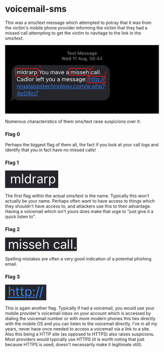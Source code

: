 # voicemail-sms

This was a sms/text message which attempted to potray that it was from the victim's mobile phone provider informing the victim that they had a missed call attempting to get the victim to navitage to the link in the sms/text.

![Screenshot of sms/text](https://github.com/SeanWrightSec/phishing-examples/blob/main/voicemail-sms/IMG_2088.jpeg)

Numerous characteristics of them sms/text raise suspicions over it:

### Flag 0

Perhaps the biggest flag of them all, the fact if you look at your call logs and identify that you in fact have no missed calls!

### Flag 1

![Flag 1](https://github.com/SeanWrightSec/phishing-examples/blob/main/voicemail-sms/flag-1.png)

The first flag within the actual sms/text is the name. Typically this won't actually be your name. Perhaps often want to have access to things which they shouldn't have access to, and attackers use this to their advantage. Having a voicemail which isn't yours does make that urge to "just give it a quick listen to".

### Flag 2

![Flag 2](https://github.com/SeanWrightSec/phishing-examples/blob/main/voicemail-sms/flag-2.png)

Spelling mistakes are often a very good indication of a potential phishing email.

### Flag 3

![Flag 3](https://github.com/SeanWrightSec/phishing-examples/blob/main/voicemail-sms/flag-3.png)

This is again another flag. Typically if had a voicemail, you would use your mobile provider's voicemail inbox on your account which is accessed by dialing the voicemail number or with more modern phones this ties directly with the mobile OS and you can listen to the voicemail directly. I've in all my years, never have once needed to access a voicemail via a link to a site. Also this being a HTTP site (as opposed to HTTPS) also raises suspicions. Most providers would typically use HTTPS (it is worth noting that just because HTTPS is used, doesn't necessarily make it legitimate still).
